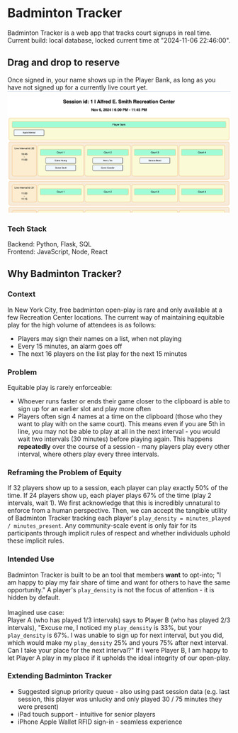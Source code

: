 # Badminton Tracker
Badminton Tracker is a web app that tracks court signups in real time. \
Current build: local database, locked current time at "2024-11-06 22:46:00".

## Drag and drop to reserve
Once signed in, your name shows up in the Player Bank, as long as you have not signed up for a currently live court yet.
![Badminton Tracker: Session Page](/resources/badminton-tracker.png)

### Tech Stack
Backend: Python, Flask, SQL \
Frontend: JavaScript, Node, React

## Why Badminton Tracker?

### Context
In New York City, free badminton open-play is rare and only available at a few Recreation Center locations. The current way of maintaining equitable play for the high volume of attendees is as follows:
* Players may sign their names on a list, when not playing
* Every 15 minutes, an alarm goes off
* The next 16 players on the list play for the next 15 minutes

### Problem
Equitable play is rarely enforceable:
* Whoever runs faster or ends their game closer to the clipboard is able to sign up for an earlier slot and play more often
* Players often sign 4 names at a time on the clipboard (those who they want to play with on the same court). This means even if you are 5th in line, you may not be able to play at all in the next interval - you would wait two intervals (30 minutes) before playing again. This happens **repeatedly** over the course of a session - many players play every other interval, where others play every three intervals.

### Reframing the Problem of Equity
If 32 players show up to a session, each player can play exactly 50% of the time. If 24 players show up, each player plays 67% of the time (play 2 intervals, wait 1).
We first acknowledge that this is incredibly unnatural to enforce from a human perspective. Then, we can accept the tangible utility of Badminton Tracker tracking each player's `play_density = minutes_played / minutes_present`. Any community-scale event is only fair for its participants through implicit rules of respect and whether individuals uphold these implicit rules.

### Intended Use
Badminton Tracker is built to be an tool that members **want** to opt-into; "I am happy to play my fair share of time and want for others to have the same opportunity." A player's `play_density` is not the focus of attention - it is hidden by default. \
\
Imagined use case: \
Player A (who has played 1/3 intervals) says to Player B (who has played 2/3 intervals), "Excuse me, I noticed my `play_density` is 33%, but your `play_density` is 67%. I was unable to sign up for next interval, but you did, which would make my `play_density` 25% and yours 75% after next interval. Can I take your place for the next interval?" If I were Player B, I am happy to let Player A play in my place if it upholds the ideal integrity of our open-play.

### Extending Badminton Tracker
* Suggested signup priority queue - also using past session data (e.g. last session, this player was unlucky and only played 30 / 75 minutes they were present)
* iPad touch support - intuitive for senior players
* iPhone Apple Wallet RFID sign-in - seamless experience
